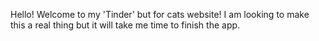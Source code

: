 Hello! Welcome to my 'Tinder' but for cats website! 
I am looking to make this a real thing but it will take me time to finish the app.